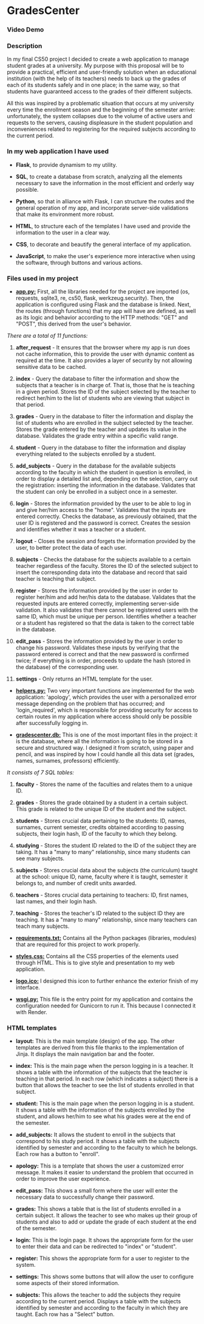 # GradesCenter
### Video Demo  <URL HERE>
### Description

In my final CS50 project I decided to create a web application to manage student grades at a university. My purpose with this proposal will be to provide a practical, efficient and user-friendly solution when an educational institution (with the help of its teachers) needs to back up the grades of each of its students safely and in one place; in the same way, so that students have guaranteed access to the grades of their different subjects.

All this was inspired by a problematic situation that occurs at my university every time the enrollment season and the beginning of the semester arrive: unfortunately, the system collapses due to the volume of active users and requests to the servers, causing displeasure in the student population and inconveniences related to registering for the required subjects according to the current period.

### In my web application I have used

- **Flask**, to provide dynamism to my utility.

- **SQL**, to create a database from scratch, analyzing all the elements necessary to save the information in the most efficient and orderly way possible.

- **Python**, so that in alliance with Flask, I can structure the routes and the general operation of my app, and incorporate server-side validations that make its environment more robust.

- **HTML**, to structure each of the templates I have used and provide the information to the user in a clear way.

- **CSS**, to decorate and beautify the general interface of my application.

- **JavaScript**, to make the user's experience more interactive when using the software, through buttons and various actions.

### Files used in my project

- <ins>**app.py:**</ins> First, all the libraries needed for the project are imported (os, requests, sqlite3, re, cs50, flask, werkzeug.security). Then, the application is configured using Flask and the database is linked. Next, the routes (through functions) that my app will have are defined, as well as its logic and behavior according to the HTTP methods: "GET" and "POST", this derived from the user's behavior.

_There are a total of 11 functions:_

1. **after_request** - It ensures that the browser where my app is run does not cache information, this to provide the user with dynamic content as required at the time. It also provides a layer of security by not allowing sensitive data to be cached.

2. **index** - Query the database to filter the information and show the subjects that a teacher is in charge of. That is, those that he is teaching in a given period. Stores the ID of the subject selected by the teacher to redirect her/him to the list of students who are viewing that subject in that period.

3. **grades** - Query in the database to filter the information and display the list of students who are enrolled in the subject selected by the teacher. Stores the grade entered by the teacher and updates its value in the database. Validates the grade entry within a specific valid range.

4. **student** - Query in the database to filter the information and display everything related to the subjects enrolled by a student.

5. **add_subjects** - Query in the database for the available subjects according to the faculty in which the student in question is enrolled, in order to display a detailed list and, depending on the selection, carry out the registration: inserting the information in the database. Validates that the student can only be enrolled in a subject once in a semester.

6. **login** - Stores the information provided by the user to be able to log in and give her/him access to the "home". Validates that the inputs are entered correctly. Checks the database, as previously obtained, that the user ID is registered and the password is correct. Creates the session and identifies whether it was a teacher or a student.

7. **logout** - Closes the session and forgets the information provided by the user, to better protect the data of each user.

8. **subjects** - Checks the database for the subjects available to a certain teacher regardless of the faculty. Stores the ID of the selected subject to insert the corresponding data into the database and record that said teacher is teaching that subject.

9. **register** - Stores the information provided by the user in order to register her/him and add her/his data to the database. Validates that the requested inputs are entered correctly, implementing server-side validation. It also validates that there cannot be registered users with the same ID, which must be unique per person. Identifies whether a teacher or a student has registered so that the data is taken to the correct table in the database.

10. **edit_pass** - Stores the information provided by the user in order to change his password. Validates these inputs by verifying that the password entered is correct and that the new password is confirmed twice; if everything is in order, proceeds to update the hash (stored in the database) of the corresponding user.

11. **settings** - Only returns an HTML template for the user.

- <ins>**helpers.py:**</ins> Two very important functions are implemented for the web application: 'apology', which provides the user with a personalized error message depending on the problem that has occurred; and 'login_required', which is responsible for providing security for access to certain routes in my application where access should only be possible after successfully logging in.

- <ins>**gradescenter.db:**</ins> This is one of the most important files in the project: it is the database, where all the information is going to be stored in a secure and structured way. I designed it from scratch, using paper and pencil, and was inspired by how I could handle all this data set (grades, names, surnames, professors) efficiently. 

_It consists of 7 SQL tables:_

1. **faculty** - Stores the name of the faculties and relates them to a unique ID.

2. **grades** - Stores the grade obtained by a student in a certain subject. This grade is related to the unique ID of the student and the subject.

3. **students** - Stores crucial data pertaining to the students: ID, names, surnames, current semester, credits obtained according to passing subjects, their login hash, ID of the faculty to which they belong.

4. **studying** - Stores the student ID related to the ID of the subject they are taking. It has a "many to many" relationship, since many students can see many subjects.

5. **subjects** - Stores crucial data about the subjects (the curriculum) taught at the school: unique ID, name, faculty where it is taught, semester it belongs to, and number of credit units awarded.

6. **teachers** - Stores crucial data pertaining to teachers: ID, first names, last names, and their login hash.

7. **teaching** - Stores the teacher's ID related to the subject ID they are teaching. It has a "many to many" relationship, since many teachers can teach many subjects.

- <ins>**requirements.txt:**</ins> Contains all the Python packages (libraries, modules) that are required for this project to work properly.

- <ins>**styles.css:**</ins> Contains all the CSS properties of the elements used through HTML. This is to give style and presentation to my web application.

- <ins>**logo.ico:**</ins> I designed this icon to further enhance the exterior finish of my interface.

- <ins>**wsgi.py:**</ins> This file is the entry point for my application and contains the configuration needed for Gunicorn to run it. This because I connected it with Render.

### HTML templates

- **layout:** This is the main template (design) of the app. The other templates are derived from this file thanks to the implementation of Jinja. It displays the main navigation bar and the footer.

- **index:** This is the main page when the person logging in is a teacher. It shows a table with the information of the subjects that the teacher is teaching in that period. In each row (which indicates a subject) there is a button that allows the teacher to see the list of students enrolled in that subject.

- **student:** This is the main page when the person logging in is a student. It shows a table with the information of the subjects enrolled by the student, and allows her/him to see what his grades were at the end of the semester.

- **add_subjects:** It allows the student to enroll in the subjects that correspond to his study period. It shows a table with the subjects identified by semester and according to the faculty to which he belongs. Each row has a button to "enroll".

- **apology:** This is a template that shows the user a customized error message. It makes it easier to understand the problem that occurred in order to improve the user experience.

- **edit_pass:** This shows a small form where the user will enter the necessary data to successfully change their password.

- **grades:** This shows a table that is the list of students enrolled in a certain subject. It allows the teacher to see who makes up their group of students and also to add or update the grade of each student at the end of the semester.

- **login:** This is the login page. It shows the appropriate form for the user to enter their data and can be redirected to "index" or "student".

- **register:** This shows the appropriate form for a user to register to the system.

- **settings:** This shows some buttons that will allow the user to configure some aspects of their stored information.

- **subjects:** This allows the teacher to add the subjects they require according to the current period. Displays a table with the subjects identified by semester and according to the faculty in which they are taught. Each row has a "Select" button.